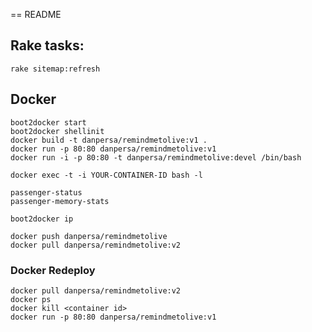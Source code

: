 == README

## Rake tasks:

    rake sitemap:refresh

## Docker

    boot2docker start
    boot2docker shellinit
    docker build -t danpersa/remindmetolive:v1 .
    docker run -p 80:80 danpersa/remindmetolive:v1
    docker run -i -p 80:80 -t danpersa/remindmetolive:devel /bin/bash

    docker exec -t -i YOUR-CONTAINER-ID bash -l

    passenger-status
    passenger-memory-stats

    boot2docker ip

    docker push danpersa/remindmetolive
    docker pull danpersa/remindmetolive:v2

### Docker Redeploy

    docker pull danpersa/remindmetolive:v2
    docker ps
    docker kill <container id>
    docker run -p 80:80 danpersa/remindmetolive:v1
